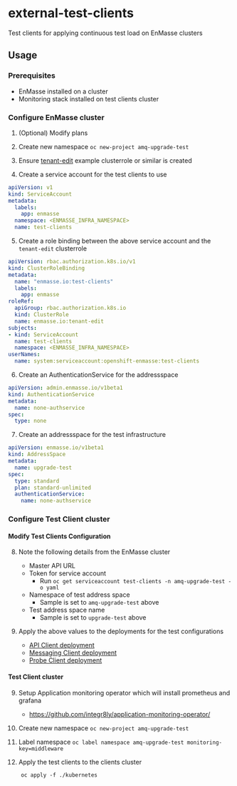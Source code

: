 # external-test-clients
Test clients for applying continuous test load on EnMasse clusters


## Usage

### Prerequisites

* EnMasse installed on a cluster
* Monitoring stack installed on test clients cluster

### Configure EnMasse cluster

1. (Optional) Modify plans

2. Create new namespace `oc new-project amq-upgrade-test`

3. Ensure [tenant-edit](https://github.com/EnMasseProject/enmasse/blob/master/templates/example-roles/020-ClusterRole-tenant-edit.yaml "tenant-edit") example clusterrole or similar is created

4. Create a service account for the test clients to use

```yaml
apiVersion: v1
kind: ServiceAccount
metadata:
  labels:
    app: enmasse
  namespace: <ENMASSE_INFRA_NAMESPACE>
  name: test-clients

```

5. Create a role binding between the above service account and the `tenant-edit` clusterrole

```yaml
apiVersion: rbac.authorization.k8s.io/v1
kind: ClusterRoleBinding
metadata:
  name: "enmasse.io:test-clients"
  labels:
    app: enmasse
roleRef:
  apiGroup: rbac.authorization.k8s.io
  kind: ClusterRole
  name: enmasse.io:tenant-edit
subjects:
- kind: ServiceAccount
  name: test-clients
  namespace: <ENMASSE_INFRA_NAMESPACE>
userNames:
  name: system:serviceaccount:openshift-enmasse:test-clients
```

6. Create an AuthenticationService for the addressspace

``` yaml
apiVersion: admin.enmasse.io/v1beta1
kind: AuthenticationService
metadata:
  name: none-authservice
spec:
  type: none
```

7. Create an addressspace for the test infrastructure

```yaml
apiVersion: enmasse.io/v1beta1
kind: AddressSpace
metadata:
  name: upgrade-test
spec:
  type: standard
  plan: standard-unlimited
  authenticationService:
    name: none-authservice
```

### Configure Test Client cluster
####  Modify Test Clients Configuration

8. Note the following details from the EnMasse cluster
    * Master API URL
    * Token for service account
      * Run `oc get serviceaccount test-clients -n amq-upgrade-test -o yaml`
    * Namespace of test address space
      * Sample is set to `amq-upgrade-test` above
    * Test address space name
      * Sample is set to `upgrade-test` above

9.  Apply the above values to the deployments for the test configurations

    * [API Client deployment](./kubernetes/api-client.deployment.yaml#25 "API Client")
    * [Messaging Client deployment](./kubernetes/messaging-client.deployment.yaml "Messaging Client")
    * [Probe Client deployment](./kubernetes/probe-client.deployment.yaml "Probe Client")


#### Test Client cluster


9. Setup Application monitoring operator which will install prometheus and grafana
    * https://github.com/integr8ly/application-monitoring-operator/

10. Create new namespace `oc new-project amq-upgrade-test`
11. Label namespace `oc label namespace amq-upgrade-test monitoring-key=middleware`
12. Apply the test clients to the clients cluster

```
    oc apply -f ./kubernetes
```